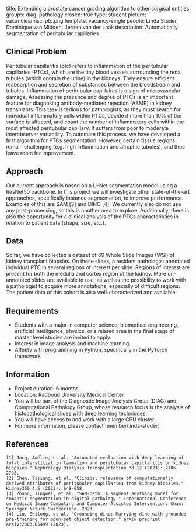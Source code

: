 title: Extending a prostate cancer grading algorithm to other surgical entities
groups: diag, pathology
closed: true
type: student 
picture: vacancies/msc_ptc.png
template: vacancy-single
people: Linda Studer, Dominique van Midden, Jeroen van der Laak 
description: Automatically segmentation of peritubular capillaries

## Clinical Problem 
Peritubular capillaritis (ptc) refers to inflammation of the peritubular capillaries (PTCs), which are the tiny blood vessels surrounding the renal tubules (which contain the urine) in the kidneys. They ensure efficient reabsorption and secretion of substances between the bloodstream and tubules. Inflammation of peritubular capillaires is a sign of microvascular damage. 
Assessing the presence and degree of PTCs is an important feature for diagnosing antibody-mediated rejection (ABMR) in kidney transplants. This task is tedious for pathologists, as they must search for individual inflammatory cells within PTCs, decide if more than 10% of the surface is affected, and count the number of inflammatory cells within the most affected peritubular capillary. It suffers from poor to moderate interobserver variability. To automate this process, we have developed a first algorithm for PTCs segmentation. However, certain tissue regions remain challenging (e.g. high inflammation and atrophic tubules), and thus leave room for improvement.

## Approach
Our current approach is based on a U-Net segmentation model using a ResNet50 backbone. In this project we will investigate other state-of-the-art approaches, specifically instance segmentation, to improve performance. Examples of this are SAM [3] and DINO [4]. We currently also do not use any post-processing, so this is another area to explore. Additionally, there is also the opportunity for a clinical analysis of the PTCs characteristics in relation to patient data (shape, size, etc.).

## Data 
So far, we have collected a dataset of 69 Whole Slide Images (WSI) of kidney transplant biopsies. On these slides, a resident pathologist annotated individual PTC in several regions of interest per slide. Regions of interest are present for both the medulla and cortex region of the kidney. More un-annotated slides are available to use, as well as the possibility to work with a pathologist to acquire more annotations, especially of difficult regions. The patient data of this cohort is also well-characterized and available.

## Requirements 
- Students with a major in computer science, biomedical engineering, artificial intelligence, physics, or a related area in the final stage of master level studies are invited to apply.
- Interest in image analysis and machine learning.
- Affinity with programming in Python, specifically in the PyTorch framework

## Information 
- Project duration: 6 months 
- Location: Radboud University Medical Center 
- You will be part of the Diagnostic Image Analysis Group (DIAG) and Computational Pathology Group, whose research focus is the analysis of histopathological slides with deep learning techniques. 
- You will have access to and work with a large GPU cluster.
- For more information, please contact [member/linda-studer]

## References
    [1] Jacq, Amélie, et al. "Automated evaluation with deep learning of total interstitial inflammation and peritubular capillaritis on kidney biopsies." Nephrology Dialysis Transplantation 38.12 (2023): 2786-2798.
    [2] Chen, Yijiang, et al. "Clinical relevance of computationally derived attributes of peritubular capillaries from kidney biopsies." Kidney360 4.5 (2023): 648-658.
    [3] Zhang, Jingwei, et al. "SAM-path: A segment anything model for semantic segmentation in digital pathology." International Conference on Medical Image Computing and Computer-Assisted Intervention. Cham: Springer Nature Switzerland, 2023.
    [4] Liu, Shilong, et al. "Grounding dino: Marrying dino with grounded pre-training for open-set object detection." arXiv preprint arXiv:2303.05499 (2023).
